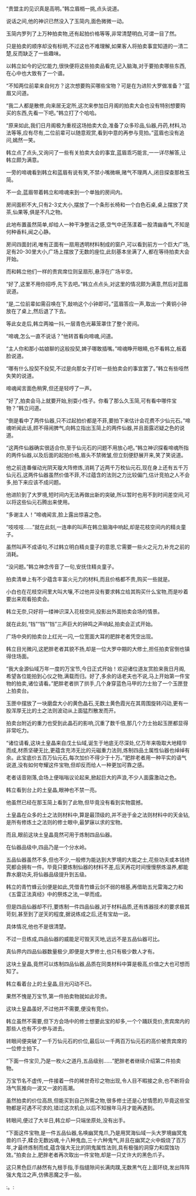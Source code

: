 
“贵盟主的见识真是高明。”韩立眉梢一挑,点头说道。

说话之间,他的神识已然没入了玉简内,面色微微一动。

玉简内罗列了上万种拍卖物,还有起拍价格等等,非常清楚明白,可谓一目了然。

只是拍卖的顺序却没有标明,不过这也不难理解,如果客人将拍卖事宜知道的一清二楚,反而缺乏了一些趣味。

以韩立如今的记忆能力,很快便将这些拍卖品看完,记入脑海,对于要拍卖哪些东西,在心中也大致有了一个谱。

“不知两位前辈来自何方？这次想要购买哪些宝物？可是在为进阶大罗做准备？”蓝眉又问道。

“我二人都是散修,向来居无定所,这次来参加日月阁的拍卖大会也没有特别想要购买的东西,先看一下吧。”韩立打了个哈哈。

“原来如此,我们日月阁极为重视这场拍卖大会,准备了众多珍品,仙器,丹药,材料,功法等等,应有尽有,二位前辈可以随意观赏,看到中意的再参与竞拍。”蓝眉也没有追问,嫣然一笑。

韩立点了点头,又询问了一些有关拍卖大会的事宜,蓝眉乖巧能言,一一详尽解答,让韩立颇为满意。

一旁的啼魂看到韩立和蓝眉有说有笑,不禁小嘴微噘,赌气不理两人,闭目探查那枚玉简。

不一会,蓝眉带着韩立和啼魂来到一个单独的房间内。

房间面积不大,只有2-3丈大小,摆放了一个条形长椅和一个白色石桌,桌上摆放了灵茶,仙果等,俱是不凡之物。

此地布置虽然简单,却给人一种干净整洁之感,空气中还荡漾着一股清幽香气,不知是何种香料,闻之心静。

房间四面封闭,唯有正面有一扇用透明材料制成的窗户,可以看到前方一个巨大广场,足有20-30里大小,广场上摆放了无数的座位,此刻基本坐满了人,都在等待拍卖大会开始。

而和韩立他们一样的贵宾席位则呈扇形,悬浮在广场半空。

“好了,这里不用你招呼,先下去吧。”韩立点点头,对这里的情况颇为满意,然后对蓝眉说道。

“是,二位前辈如需召唤在下,敲响这个小钟即可。”蓝眉答应一声,取出一个黄铜小钟放在了桌上,然后退了下去。

等此女走后,韩立两袖一抖,一层青色光幕笼罩住了整个房间。

“啼魂,怎么一直不说话？”他转首看向啼魂,问道。

“主人你和那小姑娘聊的这般投契,婢子哪敢插嘴。”啼魂睁开眼睛,也不看韩立,板着脸说道。

“哪有什么投契不投契,不过是向那女子打听一些拍卖会的事宜罢了。”韩立有些哑然失笑的说道。

啼魂闻言面色稍霁,但还是轻哼了一声。

“好了,拍卖会马上就要开始,别耍小性子。你看了那么久玉简,可有看中哪件宝物？”韩立问道。

“倒是看中了两件仙器,只不过起拍价都是不菲,要拍下来估计会花费不少仙元石。”啼魂听闻此话,顾不得闹脾气,向韩立指出玉简上的两件仙器,并且面露迟疑之色的说道。

“这两件仙器确实很适合你,至于仙元石的问题不用放心吧。”韩立神识探看啼魂所指的两件仙器,以及后面的起拍价格,眉头不禁微皱,但立刻便舒展开来,笑了笑说道。

他之前连番催动光阴天璇大阵修炼,消耗了近两千万枚仙元石,现在身上还有五千万仙元石,这两件仙器虽然价值不菲,不过蕴含的法则之力比较偏门,估计竞拍之人不会多,拍下来应该不成问题。

他进阶到了大罗境,短时间内无法再做出新的突破,所以暂时也用不到时间差空间,可以将这些仙元石腾出来使用。

“多谢主人！”啼魂闻言,脸上露出惊喜之色。

“吱吱吱……”就在此刻,一连串的叫声在韩立脑海中响起,却是花枝空间内的精炎童子。

虽然叫声不成语句,不过韩立明白精炎童子的意思,它需要一些火之元力,补充之前的消耗。

“没问题。”韩立神念传音了一句,安抚住精炎童子。

拍卖清单上有不少蕴含丰富火元力的材料,而且价格都不贵,购买一些就是。

小白也在花枝空间里大叫大嚷,不过他并没有要求韩立给其购买什么宝物,而是吵着要出来观看拍卖会。

韩立无奈,只好将一缕神识深入花枝空间,投影出外面拍卖会场的情景。

就在此刻,“铛”“铛”“铛”三声巨大的钟鸣之声响起,拍卖会正式开始。

广场中央的拍卖台上红光一闪,一位宽面大耳的肥胖老者凭空出现。

韩立目光微闪,这肥胖老者其貌不扬,却是一位大罗中期的大修士,担任拍卖官倒也镇得住场面。

“我大金源仙域万年一度的万宝节,今日正式开始！欢迎诸位道友赏脸来我日月阁,希望各位能拍到心仪之物,满载而归。好了,多余的话老夫也不说,马上开始第一件宝物的拍卖,诸位请看。”肥胖老者拱了拱手,几个身穿蓝色马甲的力士抬了一个玉匣登上拍卖台。

玉匣中摆放了一块磨盘大小的黄色晶石,无数土黄色霞光在其周围旋转闪动,更有一股浑厚无比的土之法则波动从上面猛烈散发而开。

拍卖台附近的重力也受到此晶石的影响,沉重了数千倍,那几个力士抬起玉匣都显得非常吃力。

“诸位请看,这块土皇晶来自戊土仙域,诞生于地底无尽深处,亿万年来吸取大地精华而成,材质坚硬无比,更蕴含充沛无比的元磁重力法则,炼制四品土属性仙器也绰绰有余。此宝底价五百万仙元石,每次加价不得少于十万。”肥胖老者用一种平实的语气说道,没有如何夸耀这件宝物,但却反而给人一种更加可靠之感。

老者话音刚落,会场上便嗡嗡议论起来,掀起巨大的声浪,不少人面露激动之色。

韩立看到台上的土皇晶,眼神也不禁一亮。

他虽然已经在那玉简上看到了此物,但毕竟没有看到实物震撼。

土皇晶在众多的土之法则材料中,算是最顶级的,并不逊于金之法则材料中的天金钻,是所有修炼土之法则的修士眼中,最梦寐以求的宝物。

而且,眼前这块土皇晶竟然可用于炼制四品仙器。

在仙器品级中,四品乃是一个分水岭。

五品仙器虽然不多,但也不少,一般修为能达到大罗境的大能之士,花些功夫或本钱终究都会拥有一件。毕竟只要炼制仙器的材料不差,后天再花时间慢慢祭炼温养,都能靠水磨功夫,将仙器品级提升到五级。

韩立的青竹蜂云剑便是如此,凭借青竹蜂云剑不弱的根基,再借助五光雷海之力和《五雷正法真经》中的祭炼之法,一举而成。

但是四品仙器却不行,要炼制一件四品仙器,对于材料品质,还有炼器技术的要求极其苛刻,甚至到了逆天的程度,据说练成之后,还有宝劫一说。

具体情况,他也不是很清楚。

不过一旦练成,四品仙器的威能足可毁天灭地,远远不是五品仙器可比。

真仙界内四品仙器数量极少,即便是大罗修士,也只有极少数人才有。

这块土皇晶,竟然可以炼制四品仙器,品质在同类材料中算是极高,价值之大也可想而知了。

韩立看着台上的土皇晶,目光闪动不已。

果然不愧是万宝节,第一件拍卖物就如此珍贵。

这块土皇晶虽好,不过他并不需要,便没有竞价。

韩立虽然不需要,但下方会场中的修士想要此宝的却多,一个个踊跃竞价,贵宾席内的那些人也有不少参与进去。

转眼间便突破了一千万仙元石的价位,最后以一千两百万仙元石的高价被贵宾席的一位修士拍下。

“下面一件宝贝,乃是一枚火之道丹,五品级别……”肥胖老者继续介绍第二件拍卖物。

万宝节名不虚传,一件接着一件的稀世奇珍之物出现,令人目不暇接之余,也不断将会场气氛推向一波又一波的高潮。

虽然拍卖的价位高昂,但能买到自己所需之物,很多修士还是心甘情愿的,毕竟这些宝物都是可遇不可求的,错过这次机会,以后不知猴年马月才能再遇到。

转眼间,便过了大半日,韩立却一只端坐原处,没有出手。

“下面这件宝物,是一件五品仙器,名唤幽冥鬼爪,乃是用冥海仙域一头大罗境幽冥鬼兽的爪子,糅合无数凶魂,十八种鬼血,三十六种鬼气,并且在幽冥之火中煅烧了百万年,才最终炼制而成,蕴含强大无比的阴鬼属性法则,具有极强的洞穿力和腐蚀功效。”拍卖台上,肥胖老者再次取出一件宝物,却是一只丈许大的黑色爪子。

这只黑色巨爪赫然有九根手指,手指缝隙间长满肉蹼,无数黑气在上面环绕,发出阵阵强大鬼泣之声,仿佛恶魔之手一般。

:。: